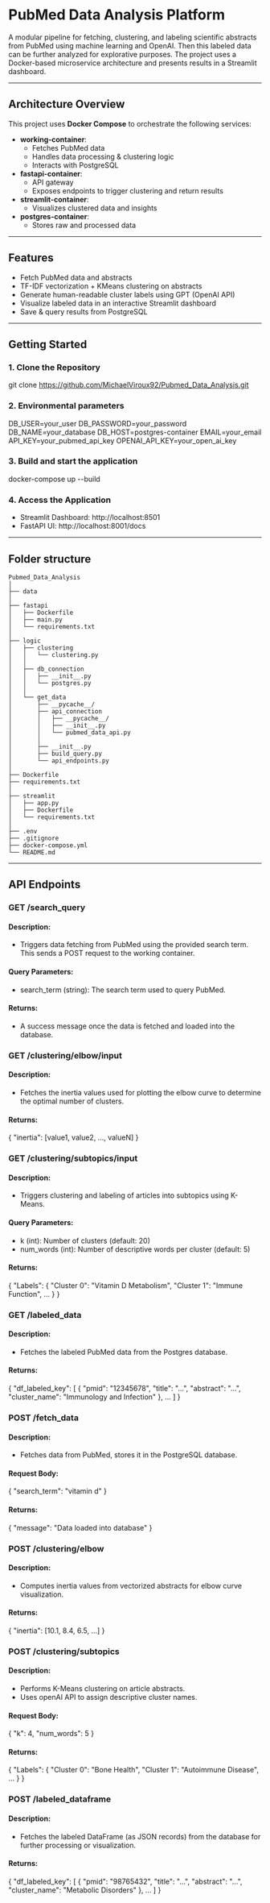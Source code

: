 # PubMed Data Analysis Platform

A modular pipeline for fetching, clustering, and labeling scientific abstracts from PubMed using machine learning and OpenAI. Then this labeled data can be further analyzed for explorative purposes. The project uses a Docker-based microservice architecture and presents results in a Streamlit dashboard.

---

## Architecture Overview

This project uses **Docker Compose** to orchestrate the following services:

- **working-container**: 
  - Fetches PubMed data
  - Handles data processing & clustering logic
  - Interacts with PostgreSQL
- **fastapi-container**: 
  - API gateway
  - Exposes endpoints to trigger clustering and return results
- **streamlit-container**: 
  - Visualizes clustered data and insights
- **postgres-container**: 
  - Stores raw and processed data

---

## Features

- Fetch PubMed data and abstracts
- TF-IDF vectorization + KMeans clustering on abstracts
- Generate human-readable cluster labels using GPT (OpenAI API)
- Visualize labeled data in an interactive Streamlit dashboard
- Save & query results from PostgreSQL

---

## Getting Started

### 1. Clone the Repository

git clone https://github.com/MichaelViroux92/Pubmed_Data_Analysis.git

### 2. Environmental parameters

DB_USER=your_user
DB_PASSWORD=your_password
DB_NAME=your_database
DB_HOST=postgres-container
EMAIL=your_email
API_KEY=your_pubmed_api_key
OPENAI_API_KEY=your_open_ai_key


### 3. Build and start the application

docker-compose up --build

### 4. Access the Application

- Streamlit Dashboard: http://localhost:8501
- FastAPI UI: http://localhost:8001/docs

---

## Folder structure

```
Pubmed_Data_Analysis
│
├── data
│
├── fastapi
│   ├── Dockerfile
│   ├── main.py
│   └── requirements.txt
│
├── logic
│   ├── clustering
│   │   └── clustering.py
│   │
│   ├── db_connection
│   │   ├── __init__.py
│   │   └── postgres.py
│   │
│   └── get_data
│       ├── __pycache__/
│       ├── api_connection
│       │   ├── __pycache__/
│       │   ├── __init__.py
│       │   └── pubmed_data_api.py
│       │
│       ├── __init__.py
│       ├── build_query.py
│       └── api_endpoints.py
│
├── Dockerfile
├── requirements.txt
│
├── streamlit
│   ├── app.py
│   ├── Dockerfile
│   └── requirements.txt
│
├── .env
├── .gitignore
├── docker-compose.yml
└── README.md
```

---

## API Endpoints

### GET /search_query

#### Description:
- Triggers data fetching from PubMed using the provided search term. This sends a POST request to the working container.

#### Query Parameters:
- search_term (string): The search term used to query PubMed.

#### Returns:
- A success message once the data is fetched and loaded into the database.

### GET /clustering/elbow/input

#### Description:
- Fetches the inertia values used for plotting the elbow curve to determine the optimal number of clusters.

#### Returns:
{
  "inertia": [value1, value2, ..., valueN]
}

### GET /clustering/subtopics/input

#### Description:
- Triggers clustering and labeling of articles into subtopics using K-Means.

#### Query Parameters:
- k (int): Number of clusters (default: 20)
- num_words (int): Number of descriptive words per cluster (default: 5)

#### Returns:
{
  "Labels": {
    "Cluster 0": "Vitamin D Metabolism",
    "Cluster 1": "Immune Function",
    ...
  }
}

### GET /labeled_data

#### Description:
- Fetches the labeled PubMed data from the Postgres database.

#### Returns:
{
  "df_labeled_key": [
    {
      "pmid": "12345678",
      "title": "...",
      "abstract": "...",
      "cluster_name": "Immunology and Infection"
    },
    ...
  ]
}

### POST /fetch_data

#### Description:
- Fetches data from PubMed, stores it in the PostgreSQL database.

#### Request Body:
{
  "search_term": "vitamin d"
}

#### Returns:
{
  "message": "Data loaded into database"
}

### POST /clustering/elbow

#### Description:
- Computes inertia values from vectorized abstracts for elbow curve visualization.

#### Returns:
{
  "inertia": [10.1, 8.4, 6.5, ...]
}

### POST /clustering/subtopics

#### Description:
- Performs K-Means clustering on article abstracts.
- Uses openAI API to assign descriptive cluster names.

#### Request Body:
{
  "k": 4,
  "num_words": 5
}

#### Returns:
{
  "Labels": {
    "Cluster 0": "Bone Health",
    "Cluster 1": "Autoimmune Disease",
    ...
  }
}

### POST /labeled_dataframe

#### Description:
- Fetches the labeled DataFrame (as JSON records) from the database for further processing or visualization.

#### Returns:
{
  "df_labeled_key": [
    {
      "pmid": "98765432",
      "title": "...",
      "abstract": "...",
      "cluster_name": "Metabolic Disorders"
    },
    ...
  ]
}

